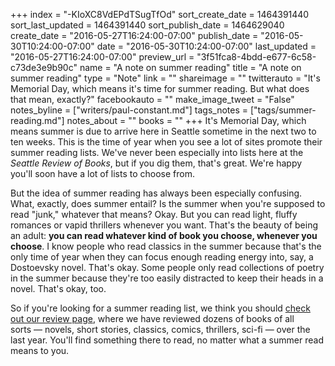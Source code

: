 +++
index = "-KIoXC8VdEPdTSugTfOd"
sort_create_date = 1464391440
sort_last_updated = 1464391440
sort_publish_date = 1464629040
create_date = "2016-05-27T16:24:00-07:00"
publish_date = "2016-05-30T10:24:00-07:00"
date = "2016-05-30T10:24:00-07:00"
last_updated = "2016-05-27T16:24:00-07:00"
preview_url = "3f51fca8-4bdd-e677-6c58-c73de3e9b90c"
name = "A note on summer reading"
title = "A note on summer reading"
type = "Note"
link = ""
shareimage = ""
twitterauto = "It's Memorial Day, which means it's time for summer reading. But what does that mean, exactly?"
facebookauto = ""
make_image_tweet = "False"
notes_byline = ["writers/paul-constant.md"]
tags_notes = ["tags/summer-reading.md"]
notes_about = ""
books = ""
+++
It's Memorial Day, which means summer is due to arrive here in Seattle sometime in the next two to ten weeks. This is the time of year when you see a lot of sites promote their summer reading lists. We've never been especially into lists here at the *Seattle Review of Books*, but if you dig them, that's great. We're happy you'll soon have a lot of lists to choose from.

But the idea of summer reading has always been especially confusing. What, exactly, does summer entail? Is the summer when you're supposed to read "junk," whatever that means? Okay. But you can read light, fluffy romances or vapid thrillers whenever you want. That's the beauty of being an adult: **you can read whatever kind of book you choose, whenever you choose**. I know people who read classics in the summer because that's the only time of year when they can focus enough reading energy into, say, a Dostoevsky novel. That's okay. Some people only read collections of poetry in the summer because they're too easily distracted to keep their heads in a novel. That's okay, too.

So if you're looking for a summer reading list, we think you should [check out our review page](http://seattlereviewofbooks.com/reviews/), where we have reviewed dozens of books of all sorts — novels, short stories, classics, comics, thrillers, sci-fi — over the last year. You'll find something there to read, no matter what a summer read means to you.
